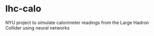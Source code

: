 # lhc-calo
NYU project to simulate calorimeter readings from the Large Hadron Collider using neural networks
